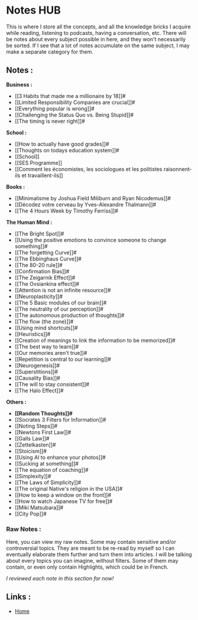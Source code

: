 # Notes HUB

This is where I store all the concepts, and all the knowledge bricks I acquire while reading, listening to podcasts, having a conversation, etc. There will be notes about every subject possible in here, and they won't necessarily be sorted. If I see that a lot of notes accumulate on the same subject, I may make a separate category for them.


## Notes :

**Business :**
- [[3 Habits that made me a millionaire by 18]]#
- [[Limited Responsibility Companies are crucial]]#
- [[Everything popular is wrong]]#
- [[Challenging the Status Quo vs. Being Stupid]]#
- [[The timing is never right]]#


**School :**
- [[How to actually have good grades]]#
- [[Thoughts on todays education system]]#
- [[School]]
- [[SES Programme]]
- [[Comment les économistes, les sociologues et les politistes raisonnent-ils et travaillent-ils]]


**Books :**
- [[Minimalisme by Joshua Field Miliburn and Ryan Nicodemus]]#
- [[Décodez votre cerveau by Yves-Alexandre Thalmann]]#
- [[The 4 Hours Week by Timothy Ferriss]]#

**The Human Mind :**
- [[The Bright Spot]]#
- [[Using the positive emotions to convince someone to change something]]#
- [[The forgetting Curve]]#
- [[The Ebbinghaus Curve]]#
- [[The 80-20 rule]]#
- [[Confirmation Bias]]#
- [[The Zeigarnik Effect]]#
- [[The Ovsiankina effect]]#
- [[Attention is not an infinite resource]]#
- [[Neuroplasticity]]#
- [[The 5 Basic modules of our brain]]#
- [[The neutrality of our perception]]#
- [[The autonomous production of thoughts]]#
- [[The flow (the zone)]]#
- [[Using mind shortcuts]]#
- [[Heuristics]]#
- [[Creation of meanings to link the information to be memorized]]#
- [[The best way to learn]]#
- [[Our memories aren't true]]#
- [[Repetition is central to our learning]]#
- [[Neurogenesis]]#
- [[Superstitions]]#
- [[Causality Bias]]#
- [[The will to stay consistent]]#
- [[The Halo Effect]]#


**Others :**
- **[[Random Thoughts]]#**
- [[Socrates 3 Filters for Information]]#
- [[Noting Steps]]#
- [[Newtons First Law]]#
- [[Galls Law]]#
- [[Zettelkasten]]#
- [[Stoicism]]#
- [[Using AI to enhance your photos]]#
- [[Sucking at something]]#
- [[The equation of coaching]]#
- [[Simplexity]]#
- [[The Laws of Simplicity]]#
- [[The original Native's religion in the USA]]#
- [[How to keep a window on the front]]#
- [[How to watch Japanese TV for free]]#
- [[Miki Matsubara]]#
- [[City Pop]]#



### Raw Notes :
Here, you can view my raw notes. Some may contain sensitive and/or controversial topics. They are meant to be re-read by myself so I can eventually elaborate them further and turn them into articles. I will be talking about every topics you can imagine, without filters. Some of them may contain, or even only contain Highlights, which could be in French.

*I reviewed each note in this section for now!*

## Links :
- [Home](https://misudashi.ga/)